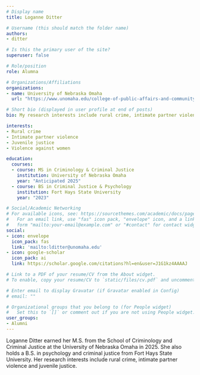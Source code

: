```yaml
---
# Display name
title: Loganne Ditter

# Username (this should match the folder name)
authors:
- ditter

# Is this the primary user of the site?
superuser: false

# Role/position
role: Alumna

# Organizations/Affiliations
organizations:
- name: University of Nebraska Omaha
  url: "https://www.unomaha.edu/college-of-public-affairs-and-community-service/criminology-and-criminal-justice/about-us/funded-graduate-students.php#Masters%20Students%20(funded%20on%20graduate%20assistantships)-main"

# Short bio (displayed in user profile at end of posts)
bio: My research interests include rural crime, intimate partner violence and juvenile justice.

interests:
- Rural crime
- Intimate partner violence
- Juvenile justice
- Violence against women

education:
  courses:
  - course: MS in Criminology & Criminal Justice
    institution: University of Nebraska Omaha
    year: "Anticipated 2025"
  - course: BS in Criminal Justice & Psychology
    institution: Fort Hays State University
    year: "2023"

# Social/Academic Networking
# For available icons, see: https://sourcethemes.com/academic/docs/page-builder/#icons
#   For an email link, use "fas" icon pack, "envelope" icon, and a link in the
#   form "mailto:your-email@example.com" or "#contact" for contact widget.
social:
- icon: envelope
  icon_pack: fas
  link: 'mailto:lditter@unomaha.edu'
- icon: google-scholar
  icon_pack: ai
  link: https://scholar.google.com/citations?hl=en&user=J1G1kz4AAAAJ

# Link to a PDF of your resume/CV from the About widget.
# To enable, copy your resume/CV to `static/files/cv.pdf` and uncomment the lines below.

# Enter email to display Gravatar (if Gravatar enabled in Config)
# email: ""

# Organizational groups that you belong to (for People widget)
#   Set this to `[]` or comment out if you are not using People widget.
user_groups:
- Alumni
---
```


Loganne Ditter earned her M.S. from the School of Criminology and Criminal Justice at the University of Nebraska Omaha in 2025. She also holds a B.S. in psychology and criminal justice from Fort Hays State University. Her research interests include rural crime, intimate partner violence and juvenile justice. 